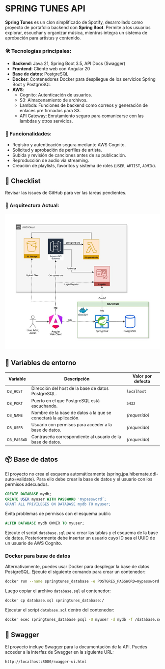 # SPRING TUNES API

**Spring Tunes** es un clon simplificado de Spotify, desarrollado como proyecto de portafolio backend con **Spring Boot**. Permite a los usuarios explorar, escuchar y organizar música, mientras integra un sistema de aprobación para artistas y contenido.

### 🛠 Tecnologías principales:

- **Backend**: Java 21, Spring Boot 3.5, API Docs (Swagger)
- **Frontend**: Cliente web con Angular 20
- **Base de datos**: PostgreSQL
- **Docker**: Contenedores Docker para despliegue de los servicios Spring Boot y PostgreSQL
- **AWS**: 
  - Cognito: Autenticación de usuarios.
  - S3: Almacenamiento de archivos.
  - Lambda: Funciones de backend como correos y generación de enlaces pre firmados para S3.
  - API Gateway: Enrutamiento seguro para comunicarse con las lambdas y otros servicios.

### 🔑 Funcionalidades:

- Registro y autenticación segura mediante AWS Cognito.
- Solicitud y aprobación de perfiles de artista.
- Subida y revisión de canciones antes de su publicación.
- Reproducción de audio vía streaming.
- Creación de playlists, favoritos y sistema de roles (`USER`, `ARTIST`, `ADMIN`).

## 📝 Checklist
Revisar las issues de GitHub para ver las tareas pendientes.

### 🚧 Arquitectura Actual:

![spring tunes.jpg](spring_tunes.jpg)

## 📝 Variables de entorno
| Variable        | Descripción                                                               | Valor por defecto |
| --------------- | ------------------------------------------------------------------------- | ---------------- |
| `DB_HOST`       | Dirección del host de la base de datos PostgreSQL.                        | `localhost`      |
| `DB_PORT`       | Puerto en el que PostgreSQL está escuchando.                              | `5432`           |
| `DB_NAME`       | Nombre de la base de datos a la que se conectará la aplicación.           | *(requerido)*    |
| `DB_USER`       | Usuario con permisos para acceder a la base de datos.                     | *(requerido)*    |
| `DB_PASSWD`     | Contraseña correspondiente al usuario de la base de datos.                | *(requerido)*    |

## 📦 Base de datos
El proyecto no crea el esquema automáticamente (spring.jpa.hibernate.ddl-auto=validate). Para ello debe crear la base de datos y el usuario con los permisos adecuados.

```sql
CREATE DATABASE mydb;
CREATE USER myuser WITH PASSWORD 'mypassword’;
GRANT ALL PRIVILEGES ON DATABASE mydb TO myuser;
```

Evita problemas de permisos con el esquema public

```sql
ALTER DATABASE mydb OWNER TO myuser;
```

Ejecute el script `database.sql` para crear las tablas y el esquema de la base de datos.  Posteriormente debe insertar un usuario cuyo ID sea el UUID de un usuario de AWS Cognito.

### Docker para base de datos
Alternativamente, puedes usar Docker para desplegar la base de datos PostgreSQL. Ejecute el siguiente comando para crear un contenedor:

```bash
docker run --name springtunes_database -e POSTGRES_PASSWORD=mypassword -e POSTGRES_USER=myuser -e POSTGRES_DB=mydb -p 5432:5432 -d postgres:16-alpine
```

Luego copiar el archivo `database.sql` al contenedor:

```bash
docker cp database.sql springtunes_database:/
```

Ejecutar el script `database.sql` dentro del contenedor:

```bash
docker exec springtunes_database psql -U myuser -d mydb -f /database.sql
``` 

## 📄 Swagger
El proyecto incluye Swagger para la documentación de la API. Puedes acceder a la interfaz de Swagger en la siguiente URL:

```
http://localhost:8080/swagger-ui.html
```
